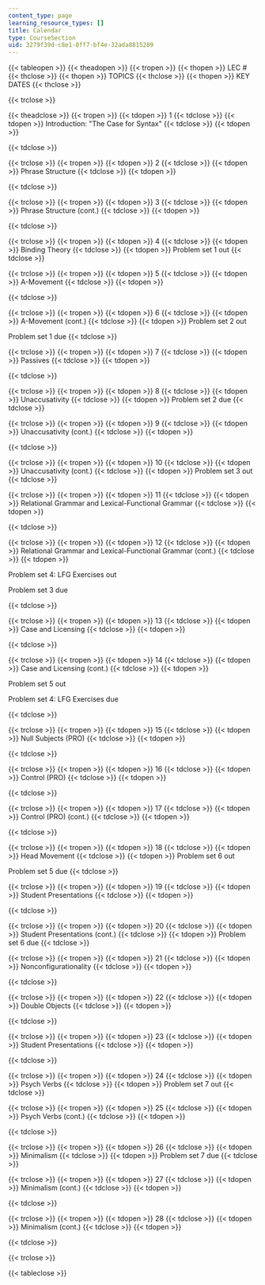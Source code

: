 ```yaml
---
content_type: page
learning_resource_types: []
title: Calendar
type: CourseSection
uid: 3279f39d-c8e1-8ff7-bf4e-32ada8815289
---
```


{{< tableopen >}}
{{< theadopen >}}
{{< tropen >}}
{{< thopen >}}
LEC #
{{< thclose >}}
{{< thopen >}}
TOPICS
{{< thclose >}}
{{< thopen >}}
KEY DATES
{{< thclose >}}

{{< trclose >}}

{{< theadclose >}}
{{< tropen >}}
{{< tdopen >}}
1
{{< tdclose >}}
{{< tdopen >}}
Introduction: "The Case for Syntax"
{{< tdclose >}}
{{< tdopen >}}

{{< tdclose >}}

{{< trclose >}}
{{< tropen >}}
{{< tdopen >}}
2
{{< tdclose >}}
{{< tdopen >}}
Phrase Structure
{{< tdclose >}}
{{< tdopen >}}

{{< tdclose >}}

{{< trclose >}}
{{< tropen >}}
{{< tdopen >}}
3
{{< tdclose >}}
{{< tdopen >}}
Phrase Structure (cont.)
{{< tdclose >}}
{{< tdopen >}}

{{< tdclose >}}

{{< trclose >}}
{{< tropen >}}
{{< tdopen >}}
4
{{< tdclose >}}
{{< tdopen >}}
Binding Theory
{{< tdclose >}}
{{< tdopen >}}
Problem set 1 out
{{< tdclose >}}

{{< trclose >}}
{{< tropen >}}
{{< tdopen >}}
5
{{< tdclose >}}
{{< tdopen >}}
A-Movement
{{< tdclose >}}
{{< tdopen >}}

{{< tdclose >}}

{{< trclose >}}
{{< tropen >}}
{{< tdopen >}}
6
{{< tdclose >}}
{{< tdopen >}}
A-Movement (cont.)
{{< tdclose >}}
{{< tdopen >}}
Problem set 2 out  
  
Problem set 1 due
{{< tdclose >}}

{{< trclose >}}
{{< tropen >}}
{{< tdopen >}}
7
{{< tdclose >}}
{{< tdopen >}}
Passives
{{< tdclose >}}
{{< tdopen >}}

{{< tdclose >}}

{{< trclose >}}
{{< tropen >}}
{{< tdopen >}}
8
{{< tdclose >}}
{{< tdopen >}}
Unaccusativity
{{< tdclose >}}
{{< tdopen >}}
Problem set 2 due
{{< tdclose >}}

{{< trclose >}}
{{< tropen >}}
{{< tdopen >}}
9
{{< tdclose >}}
{{< tdopen >}}
Unaccusativity (cont.)
{{< tdclose >}}
{{< tdopen >}}

{{< tdclose >}}

{{< trclose >}}
{{< tropen >}}
{{< tdopen >}}
10
{{< tdclose >}}
{{< tdopen >}}
Unaccusativity (cont.)
{{< tdclose >}}
{{< tdopen >}}
Problem set 3 out
{{< tdclose >}}

{{< trclose >}}
{{< tropen >}}
{{< tdopen >}}
11
{{< tdclose >}}
{{< tdopen >}}
Relational Grammar and Lexical-Functional Grammar
{{< tdclose >}}
{{< tdopen >}}

{{< tdclose >}}

{{< trclose >}}
{{< tropen >}}
{{< tdopen >}}
12
{{< tdclose >}}
{{< tdopen >}}
Relational Grammar and Lexical-Functional Grammar (cont.)
{{< tdclose >}}
{{< tdopen >}}


Problem set 4: LFG Exercises out

Problem set 3 due


{{< tdclose >}}

{{< trclose >}}
{{< tropen >}}
{{< tdopen >}}
13
{{< tdclose >}}
{{< tdopen >}}
Case and Licensing
{{< tdclose >}}
{{< tdopen >}}

{{< tdclose >}}

{{< trclose >}}
{{< tropen >}}
{{< tdopen >}}
14
{{< tdclose >}}
{{< tdopen >}}
Case and Licensing (cont.)
{{< tdclose >}}
{{< tdopen >}}


Problem set 5 out

Problem set 4: LFG Exercises due


{{< tdclose >}}

{{< trclose >}}
{{< tropen >}}
{{< tdopen >}}
15
{{< tdclose >}}
{{< tdopen >}}
Null Subjects (PRO)
{{< tdclose >}}
{{< tdopen >}}

{{< tdclose >}}

{{< trclose >}}
{{< tropen >}}
{{< tdopen >}}
16
{{< tdclose >}}
{{< tdopen >}}
Control (PRO)
{{< tdclose >}}
{{< tdopen >}}

{{< tdclose >}}

{{< trclose >}}
{{< tropen >}}
{{< tdopen >}}
17
{{< tdclose >}}
{{< tdopen >}}
Control (PRO) (cont.)
{{< tdclose >}}
{{< tdopen >}}

{{< tdclose >}}

{{< trclose >}}
{{< tropen >}}
{{< tdopen >}}
18
{{< tdclose >}}
{{< tdopen >}}
Head Movement
{{< tdclose >}}
{{< tdopen >}}
Problem set 6 out  
  
Problem set 5 due
{{< tdclose >}}

{{< trclose >}}
{{< tropen >}}
{{< tdopen >}}
19
{{< tdclose >}}
{{< tdopen >}}
Student Presentations
{{< tdclose >}}
{{< tdopen >}}

{{< tdclose >}}

{{< trclose >}}
{{< tropen >}}
{{< tdopen >}}
20
{{< tdclose >}}
{{< tdopen >}}
Student Presentations (cont.)
{{< tdclose >}}
{{< tdopen >}}
Problem set 6 due
{{< tdclose >}}

{{< trclose >}}
{{< tropen >}}
{{< tdopen >}}
21
{{< tdclose >}}
{{< tdopen >}}
Nonconfigurationality
{{< tdclose >}}
{{< tdopen >}}

{{< tdclose >}}

{{< trclose >}}
{{< tropen >}}
{{< tdopen >}}
22
{{< tdclose >}}
{{< tdopen >}}
Double Objects
{{< tdclose >}}
{{< tdopen >}}

{{< tdclose >}}

{{< trclose >}}
{{< tropen >}}
{{< tdopen >}}
23
{{< tdclose >}}
{{< tdopen >}}
Student Presentations
{{< tdclose >}}
{{< tdopen >}}

{{< tdclose >}}

{{< trclose >}}
{{< tropen >}}
{{< tdopen >}}
24
{{< tdclose >}}
{{< tdopen >}}
Psych Verbs
{{< tdclose >}}
{{< tdopen >}}
Problem set 7 out
{{< tdclose >}}

{{< trclose >}}
{{< tropen >}}
{{< tdopen >}}
25
{{< tdclose >}}
{{< tdopen >}}
Psych Verbs (cont.)
{{< tdclose >}}
{{< tdopen >}}

{{< tdclose >}}

{{< trclose >}}
{{< tropen >}}
{{< tdopen >}}
26
{{< tdclose >}}
{{< tdopen >}}
Minimalism
{{< tdclose >}}
{{< tdopen >}}
Problem set 7 due
{{< tdclose >}}

{{< trclose >}}
{{< tropen >}}
{{< tdopen >}}
27
{{< tdclose >}}
{{< tdopen >}}
Minimalism (cont.)
{{< tdclose >}}
{{< tdopen >}}

{{< tdclose >}}

{{< trclose >}}
{{< tropen >}}
{{< tdopen >}}
28
{{< tdclose >}}
{{< tdopen >}}
Minimalism (cont.)
{{< tdclose >}}
{{< tdopen >}}

{{< tdclose >}}

{{< trclose >}}

{{< tableclose >}}